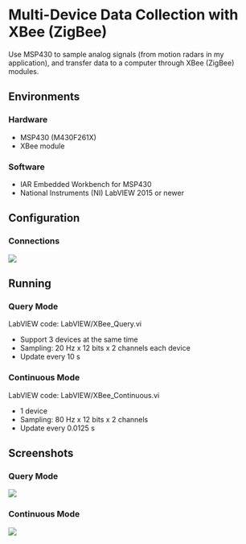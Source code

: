 # Multi-Device Data Collection with XBee (ZigBee)
Use MSP430 to sample analog signals (from motion radars in my application), and transfer data to a computer through XBee (ZigBee) modules.

## Environments

### Hardware
- MSP430 (M430F261X)
- XBee module

### Software
- IAR Embedded Workbench for MSP430
- National Instruments (NI) LabVIEW 2015 or newer

## Configuration

### Connections
<img src="https://rookiepeng.github.io/Multi-Device-XBee/img/connection.png">

## Running

### Query Mode
LabVIEW code: LabVIEW/XBee_Query.vi
- Support 3 devices at the same time
- Sampling: 20 Hz x 12 bits x 2 channels each device
- Update every 10 s

### Continuous Mode
LabVIEW code: LabVIEW/XBee_Continuous.vi
- 1 device
- Sampling: 80 Hz x 12 bits x 2 channels
- Update every 0.0125 s

## Screenshots

### Query Mode
<img src="https://rookiepeng.github.io/Multi-Device-XBee/img/query.png">

### Continuous Mode
<img src="https://rookiepeng.github.io/Multi-Device-XBee/img/continuous.png">
